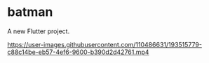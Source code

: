 # batman

A new Flutter project.




https://user-images.githubusercontent.com/110486631/193515779-c88c14be-eb57-4ef6-9600-b390d2d42761.mp4


